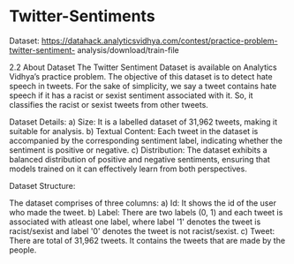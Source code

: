 # Twitter-Sentiments
Dataset: https://datahack.analyticsvidhya.com/contest/practice-problem-twitter-sentiment-
analysis/download/train-file

2.2 About Dataset
The Twitter Sentiment Dataset is available on Analytics Vidhya’s practice problem. The
objective of this dataset is to detect hate speech in tweets. For the sake of simplicity, we say a
tweet contains hate speech if it has a racist or sexist sentiment associated with it. So, it classifies
the racist or sexist tweets from other tweets.

Dataset Details:
a) Size: It is a labelled dataset of 31,962 tweets, making it suitable for analysis.
b) Textual Content: Each tweet in the dataset is accompanied by the corresponding
sentiment label, indicating whether the sentiment is positive or negative.
c) Distribution: The dataset exhibits a balanced distribution of positive and negative
sentiments, ensuring that models trained on it can effectively learn from both
perspectives.

Dataset Structure:

The dataset comprises of three columns:
a) Id: It shows the id of the user who made the tweet.
b) Label: There are two labels (0, 1) and each tweet is associated with atleast one label,
where label '1' denotes the tweet is racist/sexist and label '0' denotes the tweet is not
racist/sexist.
c) Tweet: There are total of 31,962 tweets. It contains the tweets that are made by the
people.
